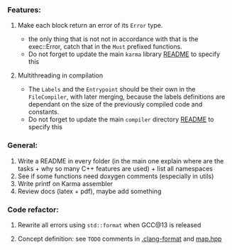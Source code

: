 ### Features:

1. Make each block return an error of its `Error` type.
    * the only thing that is not not in accordance with that is the
      exec::Error, catch that in the `Must` prefixed functions.
    * Do not forget to update the main `karma` library
      [README](include/README.md) to specify this

2. Multithreading in compilation
    * The `Labels` and the `Entrypoint` should be their own in
      the `FileCompiler`, with later merging, because the labels
      definitions are dependant on the size of the previously compiled
      code and constants.
    * Do not forget to update the main `compiler` directory
      [README](include/compiler/README.md) to specify this

### General:

1. Write a README in every folder (in the main one explain where are the tasks +
   why so many C++ features are used) + list all namespaces
2. See if some functions need doxygen comments (especially in utils)
3. Write printf on Karma assembler
4. Review docs (latex + pdf), maybe add something

### Code refactor:

1. Rewrite all errors using `std::format` when GCC@13 is released

2. Concept definition: see `TODO` comments in [.clang-format](.clang-format)
   and [map.hpp](include/utils/map.hpp)
